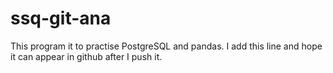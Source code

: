 # ssq-git-ana
This program it to practise PostgreSQL and pandas.
I add this line and hope it can appear in github after I push it.